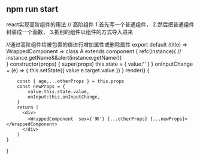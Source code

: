 ## npm run start
react实现高阶组件的用法
// 高阶组件
1.首先写一个普通组件，
2.然后把普通组件封装成一个函数，
3.把别的组件以组件的方式导入进来

//通过高阶组件给被包裹的值进行增加属性或删除属性
export default (title) => WrappedComponent => class A extends component {
    refc(instance){
      // instance.getName&&alert(instance.getName())	
    }
    constructor(props) {
    	super(props)
    	this.state = {
    		value:''
    	}
    }
    onInputChange = (e) => {
        this.setState({
        	value:e.target.value
        })
    }
    render() {

    	const { age,...otherProps } = this.props
    	const newProps = {
    		value:this.state.value,
    		onInput:this.onInputChange,
    	}
    	return (
          <div>
            <WrappedComponent  sex={'男'} {...otherProps} {...newProps}></WrappedComponent>
          </div>
    	)
    }

}